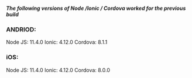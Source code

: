 ##### The following versions of Node /Ionic / Cordova worked for the previous build

### ANDRIOD:

Node JS: 11.4.0
Ionic: 4.12.0
Cordova: 8.1.1

### iOS:

Node JS: 11.4.0
Ionic: 4.12.0
Cordova: 8.0.0
